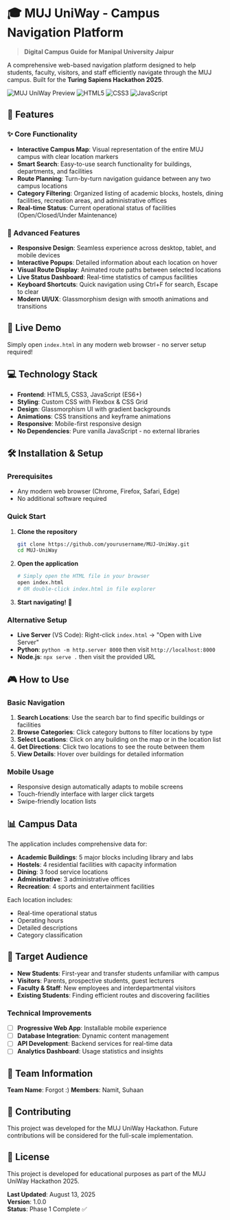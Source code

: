 # 🎓 MUJ UniWay - Campus Navigation Platform

> **Digital Campus Guide for Manipal University Jaipur**

A comprehensive web-based navigation platform designed to help students, faculty, visitors, and staff efficiently navigate through the MUJ campus. Built for the **Turing Sapiens Hackathon 2025**.

![MUJ UniWay Preview](https://img.shields.io/badge/Status-Active-brightgreen) ![HTML5](https://img.shields.io/badge/HTML5-E34F26?logo=html5&logoColor=white) ![CSS3](https://img.shields.io/badge/CSS3-1572B6?logo=css3&logoColor=white) ![JavaScript](https://img.shields.io/badge/JavaScript-F7DF1E?logo=javascript&logoColor=black)

## 🌟 Features

### ✨ Core Functionality
- **Interactive Campus Map**: Visual representation of the entire MUJ campus with clear location markers
- **Smart Search**: Easy-to-use search functionality for buildings, departments, and facilities
- **Route Planning**: Turn-by-turn navigation guidance between any two campus locations
- **Category Filtering**: Organized listing of academic blocks, hostels, dining facilities, recreation areas, and administrative offices
- **Real-time Status**: Current operational status of facilities (Open/Closed/Under Maintenance)

### 🎯 Advanced Features
- **Responsive Design**: Seamless experience across desktop, tablet, and mobile devices
- **Interactive Popups**: Detailed information about each location on hover
- **Visual Route Display**: Animated route paths between selected locations
- **Live Status Dashboard**: Real-time statistics of campus facilities
- **Keyboard Shortcuts**: Quick navigation using Ctrl+F for search, Escape to clear
- **Modern UI/UX**: Glassmorphism design with smooth animations and transitions

## 🚀 Live Demo

Simply open `index.html` in any modern web browser - no server setup required!

## 💻 Technology Stack

- **Frontend**: HTML5, CSS3, JavaScript (ES6+)
- **Styling**: Custom CSS with Flexbox & CSS Grid
- **Design**: Glassmorphism UI with gradient backgrounds
- **Animations**: CSS transitions and keyframe animations
- **Responsive**: Mobile-first responsive design
- **No Dependencies**: Pure vanilla JavaScript - no external libraries

## 🛠️ Installation & Setup

### Prerequisites
- Any modern web browser (Chrome, Firefox, Safari, Edge)
- No additional software required

### Quick Start
1. **Clone the repository**
   ```bash
   git clone https://github.com/yourusername/MUJ-UniWay.git
   cd MUJ-UniWay
   ```

2. **Open the application**
   ```bash
   # Simply open the HTML file in your browser
   open index.html
   # OR double-click index.html in file explorer
   ```

3. **Start navigating!** 🎉

### Alternative Setup
- **Live Server** (VS Code): Right-click `index.html` → "Open with Live Server"
- **Python**: `python -m http.server 8000` then visit `http://localhost:8000`
- **Node.js**: `npx serve .` then visit the provided URL

## 🎮 How to Use

### Basic Navigation
1. **Search Locations**: Use the search bar to find specific buildings or facilities
2. **Browse Categories**: Click category buttons to filter locations by type
3. **Select Locations**: Click on any building on the map or in the location list
4. **Get Directions**: Click two locations to see the route between them
5. **View Details**: Hover over buildings for detailed information

### Mobile Usage
- Responsive design automatically adapts to mobile screens
- Touch-friendly interface with larger click targets
- Swipe-friendly location lists

## 📊 Campus Data

The application includes comprehensive data for:

- **Academic Buildings**: 5 major blocks including library and labs
- **Hostels**: 4 residential facilities with capacity information
- **Dining**: 3 food service locations
- **Administrative**: 3 administrative offices
- **Recreation**: 4 sports and entertainment facilities

Each location includes:
- Real-time operational status
- Operating hours
- Detailed descriptions
- Category classification

## 🎯 Target Audience

- **New Students**: First-year and transfer students unfamiliar with campus
- **Visitors**: Parents, prospective students, guest lecturers
- **Faculty & Staff**: New employees and interdepartmental visitors
- **Existing Students**: Finding efficient routes and discovering facilities

### Technical Improvements
- [ ] **Progressive Web App**: Installable mobile experience
- [ ] **Database Integration**: Dynamic content management
- [ ] **API Development**: Backend services for real-time data
- [ ] **Analytics Dashboard**: Usage statistics and insights

## 👥 Team Information

**Team Name**: Forgot :) 
**Members**: Namit, Suhaan  

## 🤝 Contributing

This project was developed for the MUJ UniWay Hackathon. Future contributions will be considered for the full-scale implementation.

## 📄 License

This project is developed for educational purposes as part of the MUJ UniWay Hackathon 2025.


**Last Updated**: August 13, 2025  
**Version**: 1.0.0  
**Status**: Phase 1 Complete ✅

